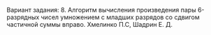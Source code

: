Вариант задания: 8.
Алгоритм вычисления произведения пары 6-разрядных чисел
умножением с младших разрядов со сдвигом частичной суммы вправо.
Хмелинко П.С, Шадрин Е. Д.
